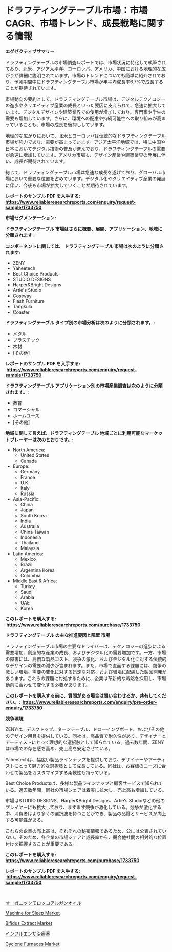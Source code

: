 <p><h1>ドラフティングテーブル市場：市場CAGR、市場トレンド、成長戦略に関する情報</h1></p><p><strong>エグゼクティブサマリー</strong></p>
<p><p>ドラフティングテーブルの市場調査レポートでは、市場状況に特化して執筆されており、北米、アジア太平洋、ヨーロッパ、アメリカ、中国における地理的な広がりが詳細に説明されています。市場のトレンドについても簡単に紹介されており、予測期間中にドラフティングテーブル市場が年平均成長率6.7%で成長することが期待されています。</p><p>市場動向の要約として、ドラフティングテーブル市場は、デジタルテクノロジーの進歩やクリエイティブ産業の成長といった要因に支えられて、急速に拡大しています。デジタルデザインや建築業界での使用が増加しており、専門家や学生の需要も増加しています。さらに、環境への配慮や持続可能性への取り組みが高まっていることも、市場の成長を後押ししています。</p><p>地理的な広がりにおいて、北米とヨーロッパは伝統的なドラフティングテーブル市場が強力であり、需要が高まっています。アジア太平洋地域では、特に中国や日本においてデジタル技術の普及が進んでおり、ドラフティングテーブルの需要が急速に増加しています。アメリカ市場も、デザイン産業や建築業界の発展に伴い、成長が期待されています。</p><p>総じて、ドラフティングテーブル市場は急速な成長を遂げており、グローバル市場において重要な位置を占めています。デジタル化やクリエイティブ産業の発展に伴い、今後も市場が拡大していくことが期待されています。</p></p>
<p><strong>レポートのサンプル PDF を入手する: <a href="https://www.reliableresearchreports.com/enquiry/request-sample/1733750">https://www.reliableresearchreports.com/enquiry/request-sample/1733750</a></strong></p>
<p><strong>市場セグメンテーション:</strong></p>
<p><strong> ドラフティングテーブル 市場はさらに概要、展開、アプリケーション、地域に分類されます :</strong></p>
<p><strong>コンポーネントに関しては、 ドラフティングテーブル 市場は次のように分類されます: &nbsp;</strong></p>
<p><ul><li>ZENY</li><li>Yaheetech</li><li>Best Choice Products</li><li>STUDIO DESIGNS</li><li>Harper&Bright Designs</li><li>Artie's Studio</li><li>Costway</li><li>Flash Furniture</li><li>Tangkula</li><li>Coaster</li></ul></p>
<p><strong> ドラフティングテーブル タイプ別の市場分析は次のように分類されます。:</strong></p>
<p><ul><li>メタル</li><li>プラスチック</li><li>木材</li><li>[その他]</li></ul></p>
<p><strong>レポートのサンプル PDF を入手する: &nbsp;<a href="https://www.reliableresearchreports.com/enquiry/request-sample/1733750">https://www.reliableresearchreports.com/enquiry/request-sample/1733750</a></strong></p>
<p><strong> ドラフティングテーブル アプリケーション別の市場産業調査は次のように分類されます。:</strong></p>
<p><ul><li>教育</li><li>コマーシャル</li><li>ホームユース</li><li>[その他]</li></ul></p>
<p><strong>地域に関して言えば、ドラフティングテーブル 地域ごとに利用可能なマーケットプレーヤーは次のとおりです。:</strong></p>
<p><ul>
    <li>
        North America:
        <ul>
            <li>United States</li>
            <li>Canada</li>
        </ul>
    </li>
    <li>
        Europe:
        <ul>
            <li>Germany</li>
            <li>France</li>
            <li>U.K.</li>
            <li>Italy</li>
            <li>Russia</li>
        </ul>
    </li>
    <li>
        Asia-Pacific:
        <ul>
            <li>China</li>
            <li>Japan</li>
            <li>South Korea</li>
            <li>India</li>
            <li>Australia</li>
            <li>China Taiwan</li>
            <li>Indonesia</li>
            <li>Thailand</li>
            <li>Malaysia</li>
        </ul>
    </li>
    <li>
        Latin America:
        <ul>
            <li>Mexico</li>
            <li>Brazil</li>
            <li>Argentina Korea</li>
            <li>Colombia</li>
        </ul>
    </li>
    <li>
        Middle East & Africa:
        <ul>
            <li>Turkey</li>
            <li>Saudi</li>
            <li>Arabia</li>
            <li>UAE</li>
            <li>Korea</li>
        </ul>
    </li>
    </ul></p>
<p><strong>このレポートを購入する: &nbsp;<a href="https://www.reliableresearchreports.com/purchase/1733750">https://www.reliableresearchreports.com/purchase/1733750</a></strong></p>
<p><strong>ドラフティングテーブル の主な推進要因と障壁 市場</strong></p>
<p><p>ドラフティングテーブル市場の主要なドライバーは、テクノロジーの進歩による需要増加、創造的な産業の成長、およびデジタル化の需要増加です。一方、市場の障害には、高価な製品コスト、競争の激化、およびデジタル化に対する伝統的なデザインの需要の減少が含まれます。また、市場で直面する課題には、競争の激しい環境、需要の変化に対する迅速な対応、および環境に配慮した製品開発があります。これらの課題に対処するために、企業は革新的な戦略を採用し、市場動向に合わせて変化する必要があります。</p></p>
<p><strong>このレポートを購入する前に、質問がある場合は問い合わせるか、共有してください。:&nbsp; <a href="https://www.reliableresearchreports.com/enquiry/pre-order-enquiry/1733750">https://www.reliableresearchreports.com/enquiry/pre-order-enquiry/1733750</a></strong></p>
<p><strong>競争環境</strong></p>
<p><p>ZENYは、デスクトップ、ターンテーブル、ドローイングボード、およびその他のデザイン用具を提供している。同社は、高品質で耐久性があり、デザイナーとアーティストにとって理想的な選択肢として知られている。過去数年間、ZENYは市場での存在感を高め、売上高を安定させている。</p><p>Yaheetechは、幅広い製品ラインナップを提供しており、デザイナーやアーティストにとって魅力的な選択肢として成長している。同社は、お客様のニーズに合わせて製品をカスタマイズする柔軟性も持っている。</p><p>Best Choice Productsは、多様な製品ラインナップと顧客サービスで知られている。過去数年間、同社の市場シェアは着実に拡大し、売上高も増加している。</p><p>市場はSTUDIO DESIGNS、Harper&Bright Designs、Artie's Studioなどの他のプレイヤーにも拡大しており、ますます競争が激化している。競争が激化する中、消費者はより多くの選択肢を持つことができ、製品の品質とサービスが向上する可能性がある。</p><p>これらの企業の売上高は、それぞれの秘密情報であるため、公には公表されていない。そのため、各企業の市場シェアと成長率から、競合他社間の相対的な位置付けを把握することが重要である。</p></p>
<p><strong>このレポートを購入する: &nbsp; <a href="https://www.reliableresearchreports.com/purchase/1733750">https://www.reliableresearchreports.com/purchase/1733750</a></strong></p>
<p><strong>レポートのサンプル PDF を入手する: &nbsp;<a href="https://www.reliableresearchreports.com/enquiry/request-sample/1733750">https://www.reliableresearchreports.com/enquiry/request-sample/1733750</a></strong><strong></strong></p>
<p>&nbsp;</p>
<p><p><a href="https://medium.com/@leonstoltrtenberg89/%E3%82%AA%E3%83%BC%E3%82%AC%E3%83%8B%E3%83%83%E3%82%AF%E3%83%A2%E3%83%AD%E3%83%83%E3%82%B3%E3%82%A2%E3%83%AB%E3%82%AC%E3%83%B3%E3%82%AA%E3%82%A4%E3%83%AB%E3%81%AE%E5%B8%82%E5%A0%B4%E3%83%AC%E3%83%9D%E3%83%BC%E3%83%88%E3%81%AF-%E3%81%93%E3%81%AE%E5%B8%82%E5%A0%B4%E3%81%AE%E6%9C%80%E6%96%B0%E3%81%AE%E3%83%88%E3%83%AC%E3%83%B3%E3%83%89%E3%82%84%E6%88%90%E9%95%B7%E6%A9%9F%E4%BC%9A%E3%82%92%E6%98%8E%E3%82%89%E3%81%8B%E3%81%AB%E3%81%97%E3%81%A6%E3%81%84%E3%81%BE%E3%81%99-55db9c84d0c9">オーガニックモロッコアルガンオイル</a></p><p><a href="https://view.publitas.com/reportprime-1/machine-for-sleep-market-size-focuses-on-market-dynamics-in-depth-analysis-and-future-projections-of-its-market-forecasted-for-period-from-2024-to-2031/">Machine for Sleep Market</a></p><p><a href="https://view.publitas.com/reportprime-1/bifidus-extract-market-size-2024-2031-global-industrial-analysis-key-geographical-regions-market-share-top-key-players-product-types-and-forecast-research-report/">Bifidus Extract Market</a></p><p><a href="https://medium.com/@darniecejuarezlvzuvvkzbus/%E3%82%A4%E3%83%B3%E3%83%95%E3%83%AB%E3%82%A8%E3%83%B3%E3%82%B6%E6%B2%BB%E7%99%82%E8%96%AC%E5%B8%82%E5%A0%B4%E8%A6%8F%E6%A8%A1-%E5%B8%82%E5%A0%B4%E5%B1%95%E6%9C%9B%E3%81%A8%E5%B8%82%E5%A0%B4%E4%BA%88%E6%B8%AC-2024%E5%B9%B4%E3%81%8B%E3%82%892031%E5%B9%B4-409c1013ca5f">インフルエンザ治療薬</a></p><p><a href="https://picayune-night-cbd.notion.site/Cyclone-Furnaces-Market-Challenges-Opportunities-and-Growth-Drivers-and-Major-Market-Players-fore-a40837eab15b4b968049e201cd072797">Cyclone Furnaces Market</a></p></p>